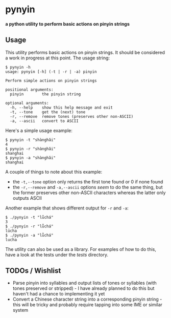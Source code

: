 # pynyin

#### a python utility to perform basic actions on pinyin strings

## Usage
This utility performs basic actions on pinyin strings. It should be considered
a work in progress at this point. The usage string:

```
$ pynyin -h
usage: pynyin [-h] (-t | -r | -a) pinyin

Perform simple actions on pinyin strings

positional arguments:
  pinyin        the pinyin string

optional arguments:
  -h, --help    show this help message and exit
  -t, --tone    get the (next) tone
  -r, --remove  remove tones (preserves other non-ASCII)
  -a, --ascii   convert to ASCII
```

Here's a simple usage example:

```
$ pynyin -t "shànghǎi"
4
$ pynyin -r "shànghǎi"
shanghai
$ pynyin -a "shànghǎi"
shanghai
```

A couple of things to note about this example:
* the `-t,--tone` option only returns the first tone found or 0 if none found
* the `-r,--remove` and `-a,--ascii` options *seem* to do the same thing, but the former preserves other non-ASCII characters whereas the latter only outputs ASCII

Another example that shows different output for `-r` and `-a`:

```
$ ./pynyin -t "lǚchá"
3
$ ./pynyin -r "lǚchá"
lücha
$ ./pynyin -a "lǚchá"
lucha
```

The utility can also be used as a library. For examples of how to do this, have a look at the tests under the _tests_ directory.


## TODOs / Wishlist
* Parse pinyin into syllables and output lists of tones or syllables (with tones preserved or stripped) - I have already planned to do this but haven't had a chance to implementing it yet
* Convert a Chinese character string into a corresponding pinyin string - this will be tricky and probably require tapping into some IME or similar system


